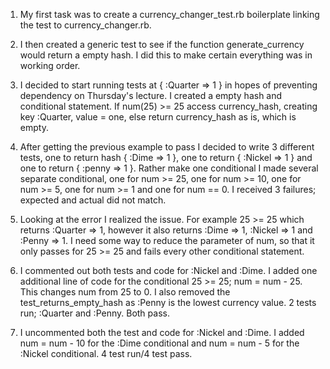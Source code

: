 1. My first task was to create a currency_changer_test.rb boilerplate linking the test to currency_changer.rb.

2. I then created a generic test to see if the function generate_currency would return a empty hash. I did this to make certain everything was in working order.

3. I decided to start running tests at { :Quarter => 1 } in hopes of preventing dependency on Thursday's lecture. I created a empty hash and conditional statement. If num(25) >= 25 access currency_hash, creating key :Quarter, value = one, else return currency_hash as is, which is empty.

4. After getting the previous example to pass I decided to write 3 different tests, one to return hash { :Dime => 1 }, one to return { :Nickel => 1 } and one to return { :penny => 1 }. Rather make one conditional I made several separate conditional, one for num >= 25, one for num >= 10, one for num >= 5, one for num >= 1 and one for num == 0. I received 3 failures; expected and actual did not match.

5. Looking at the error I realized the issue. For example 25 >= 25 which returns :Quarter => 1, however it also returns :Dime => 1, :Nickel => 1 and :Penny => 1. I need some way to reduce the parameter of num, so that it only passes for 25 >= 25 and fails every other conditional statement.

6. I commented out both tests and code for :Nickel and :Dime. I added one additional line of code for the conditional 25 >= 25; num = num - 25. This changes num from 25 to 0. I also removed the test_returns_empty_hash as :Penny is the lowest currency value. 2 tests run; :Quarter and :Penny. Both pass. 

7. I uncommented both the test and code for :Nickel and :Dime. I added num = num - 10 for the :Dime conditional and num = num - 5 for the :Nickel conditional. 4 test run/4 test pass.
